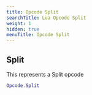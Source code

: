 ```yaml
---
title: Opcode Split
searchTitle: Lua Opcode Split
weight: 1
hidden: true
menuTitle: Opcode Split
---
```

## Split

This represents a Split opcode
```lua
Opcode.Split
```